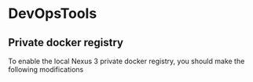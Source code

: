 # DevOpsTools

## Private docker registry
To enable the local Nexus 3 private docker registry, you should make the following modifications
